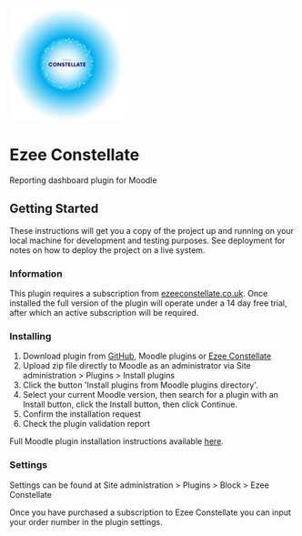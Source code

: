 <!-- PROJECT LOGO -->
  <a href="https://ezeeconstellate.co.uk" target="_blank">
    <img src="blocks/ezee_constellate/constellate.png" alt="Logo" width="200px">
  </a>

# Ezee Constellate

Reporting dashboard plugin for Moodle

## Getting Started

These instructions will get you a copy of the project up and running on your local machine for development and testing purposes. See deployment for notes on how to deploy the project on a live system.

### Information

This plugin requires a subscription from <a href="https://ezeeconstellate.co.uk" target="_blank">ezeeconstellate.co.uk</a>. Once installed the full version of the plugin will operate under a 14 day free trial, after which an active subscription will be required.


### Installing

1. Download plugin from <a href="https://github.com/EzeeLearning/constellate">GitHub</a>, Moodle plugins or <a href="https://ezeeconstellate.co.uk" target="_blank">Ezee Constellate</a>
2. Upload zip file directly to Moodle as an administrator via Site administration > Plugins > Install plugins
3. Click the button 'Install plugins from Moodle plugins directory'.
4. Select your current Moodle version, then search for a plugin with an Install button, click the Install button, then click Continue.
5. Confirm the installation request
6. Check the plugin validation report

Full Moodle plugin installation instructions available <a href="https://docs.moodle.org/310/en/Installing_plugins">here</a>.

### Settings

Settings can be found at Site administration > Plugins > Block > Ezee Constellate

Once you have purchased a subscription to Ezee Constellate you can input your order number in the plugin settings.
